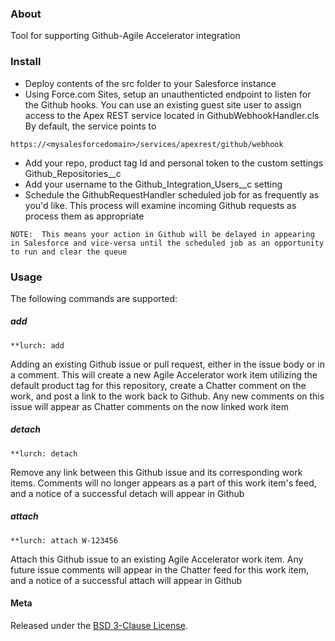 ### About

Tool for supporting Github-Agile Accelerator integration

### Install

* Deploy contents of the src folder to your Salesforce instance
* Using Force.com Sites, setup an unauthenticted endpoint to listen for the Github hooks.  You can use an existing guest site user to assign access to the Apex REST service located in GithubWebhookHandler.cls  By default, the service points to
```
https://<mysalesforcedomain>/services/apexrest/github/webhook
```
* Add your repo, product tag Id and personal token to the custom settings Github_Repositories__c
* Add your username to the Github_Integration_Users__c setting
* Schedule the GithubRequestHandler scheduled job for as frequently as you'd like.  This process will examine incoming Github requests as process them as appropriate
```
NOTE:  This means your action in Github will be delayed in appearing in Salesforce and vice-versa until the scheduled job as an opportunity to run and clear the queue
```

### Usage

The following commands are supported:

##### add
```
**lurch: add
```
Adding an existing Github issue or pull request, either in the issue body or in a comment.  This will create a new Agile Accelerator work item utilizing the default product tag for this repository, create a Chatter comment on the work, and post a link to the work back to Github.  Any new comments on this issue will appear as Chatter comments on the now linked work item
##### detach
```
**lurch: detach
```
Remove any link between this Github issue and its corresponding work items.  Comments will no longer appears as a part of this work item's feed, and a notice of a successful detach will appear in Github
##### attach
```
**lurch: attach W-123456
```
Attach this Github issue to an existing Agile Accelerator work item.  Any future issue comments will appear in the Chatter feed for this work item, and a notice of a successful attach will appear in Github

#### Meta

Released under the [BSD 3-Clause License](http://www.opensource.org/licenses/BSD-3-Clause).
